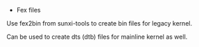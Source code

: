 * Fex files

Use fex2bin from sunxi-tools to create bin files for legacy kernel.


Can be used to create dts (dtb) files for mainline kernel as well.
